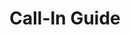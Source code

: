 ---
title: Call-In Guide
layout: assignment
permalink: /:year/:month/:title
district_number: 31
year: 2018
month: November
talking_points: 
  - theme: Carbon Fee and Dividend
    education:
      text: On Nov. 27, the bipartisan "Energy Innovation and Carbon Dividend Act of 2018" was introduced into the U.S. House. This bill introduces a fee on carbon dioxide polluters and institutes a border adjustment on goods imported from countries lacking their own carbon price. This bill will result in a 33% decrease in U.S. carbon dioxide pollution while maintaing U.S. economic competitiveness.
      link: https://citizensclimatelobby.org/energy-innovation-and-carbon-dividend-act
    request:
      text: Please co-sponsor the "Energy Innovation and Carbon Dividend Act of 2018 (H.R. 7173)."
      link: https://citizensclimatelobby.org/energy-innovation-and-carbon-dividend-act 
  - theme: Economy
    education:
      text: On Nov. 23, the Trump Administration published the National Climate Assessment. The report states "Without substantial and sustained global mitigation and regional adaptation efforts, climate change is expected to cause growing losses to American infrastructure and property and impede the rate of economic growth over this century."
      link: https://nca2018.globalchange.gov/#sf-3
    request:
      text: Shepherd our economy to continued success by co-sponsoring the "Energy Innovation and Carbon Dividend Act of 2018 (H.R. 7173)."
      link: https://citizensclimatelobby.org/energy-innovation-and-carbon-dividend-act 
  - theme: Agriculture
    education:
      text: On Nov. 23, the Trump Administration published the National Climate Assessment. The report states "Rising temperatures, extreme heat, drought, wildfire on rangelands, and heavy downpours are expected to increasingly disrupt agricultural productivity in the United States. Expected increases in challenges to livestock health, declines in crop yields and quality, and changes in extreme events in the United States and abroad threaten rural livelihoods, sustainable food security, and price stability."
      link: https://nca2018.globalchange.gov/#sf-10
    request:
      text: Please protect agriculture in the U.S. by co-sponsoring the "Energy Innovation and Carbon Dividend Act of 2018 (H.R. 7173)."
      link: https://citizensclimatelobby.org/energy-innovation-and-carbon-dividend-act
---